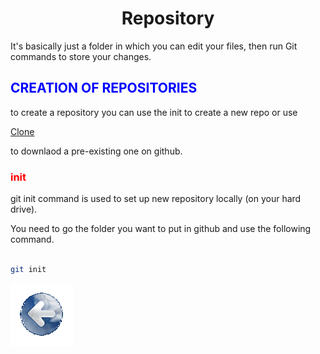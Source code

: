 # <center>Repository</center>

It's basically just a folder in which you can edit your files, then run Git commands to store your changes.

<h2 style="color:blue">CREATION OF REPOSITORIES</h2>
to create a repository you can use the init to create a new repo or use

[Clone](/clone.md)

to downlaod a pre-existing one on github.

<h3 style="color:red">init</h3>

git init command is used to set up new repository locally (on your hard drive).

You need to go the folder you want to put in github and use the following command.

```bash

git init

```


<a href="../README.md" >![back](/images/Back.png)</a>
